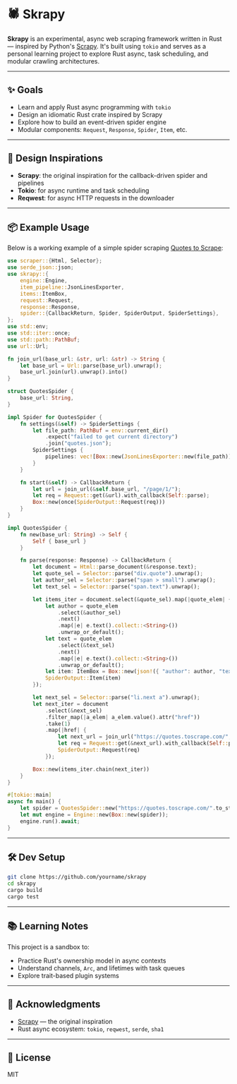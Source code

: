 

# 🕷️ Skrapy

**Skrapy** is an experimental, async web scraping framework written in Rust — inspired by Python's [Scrapy](https://scrapy.org). It's built using `tokio` and serves as a personal learning project to explore Rust async, task scheduling, and modular crawling architectures.

---

## ✨ Goals

- Learn and apply Rust async programming with `tokio`
- Design an idiomatic Rust crate inspired by Scrapy
- Explore how to build an event-driven spider engine
- Modular components: `Request`, `Response`, `Spider`, `Item`, etc.

---

## 🧠 Design Inspirations

- **Scrapy**: the original inspiration for the callback-driven spider and pipelines
- **Tokio**: for async runtime and task scheduling
- **Reqwest**: for async HTTP requests in the downloader

---

## 📦 Example Usage

Below is a working example of a simple spider scraping [Quotes to Scrape](https://quotes.toscrape.com/):

```rust
use scraper::{Html, Selector};
use serde_json::json;
use skrapy::{
    engine::Engine,
    item_pipeline::JsonLinesExporter,
    items::ItemBox,
    request::Request,
    response::Response,
    spider::{CallbackReturn, Spider, SpiderOutput, SpiderSettings},
};
use std::env;
use std::iter::once;
use std::path::PathBuf;
use url::Url;

fn join_url(base_url: &str, url: &str) -> String {
    let base_url = Url::parse(base_url).unwrap();
    base_url.join(url).unwrap().into()
}

struct QuotesSpider {
    base_url: String,
}

impl Spider for QuotesSpider {
    fn settings(&self) -> SpiderSettings {
        let file_path: PathBuf = env::current_dir()
            .expect("failed to get current directory")
            .join("quotes.json");
        SpiderSettings {
            pipelines: vec![Box::new(JsonLinesExporter::new(file_path))],
        }
    }

    fn start(&self) -> CallbackReturn {
        let url = join_url(&self.base_url, "/page/1/");
        let req = Request::get(&url).with_callback(Self::parse);
        Box::new(once(SpiderOutput::Request(req)))
    }
}

impl QuotesSpider {
    fn new(base_url: String) -> Self {
        Self { base_url }
    }

    fn parse(response: Response) -> CallbackReturn {
        let document = Html::parse_document(&response.text);
        let quote_sel = Selector::parse("div.quote").unwrap();
        let author_sel = Selector::parse("span > small").unwrap();
        let text_sel = Selector::parse("span.text").unwrap();

        let items_iter = document.select(&quote_sel).map(|quote_elem| {
            let author = quote_elem
                .select(&author_sel)
                .next()
                .map(|e| e.text().collect::<String>())
                .unwrap_or_default();
            let text = quote_elem
                .select(&text_sel)
                .next()
                .map(|e| e.text().collect::<String>())
                .unwrap_or_default();
            let item: ItemBox = Box::new(json!({ "author": author, "text": text }));
            SpiderOutput::Item(item)
        });

        let next_sel = Selector::parse("li.next a").unwrap();
        let next_iter = document
            .select(&next_sel)
            .filter_map(|a_elem| a_elem.value().attr("href"))
            .take(1)
            .map(|href| {
                let next_url = join_url("https://quotes.toscrape.com/", href);
                let req = Request::get(&next_url).with_callback(Self::parse);
                SpiderOutput::Request(req)
            });

        Box::new(items_iter.chain(next_iter))
    }
}

#[tokio::main]
async fn main() {
    let spider = QuotesSpider::new("https://quotes.toscrape.com/".to_string());
    let mut engine = Engine::new(Box::new(spider));
    engine.run().await;
}
```

---

## 🛠️ Dev Setup

```bash
git clone https://github.com/yourname/skrapy
cd skrapy
cargo build
cargo test
```

---

## 📚 Learning Notes

This project is a sandbox to:
- Practice Rust's ownership model in async contexts
- Understand channels, `Arc`, and lifetimes with task queues
- Explore trait-based plugin systems

---

## 🙏 Acknowledgments

- [Scrapy](https://github.com/scrapy/scrapy) — the original inspiration
- Rust async ecosystem: `tokio`, `reqwest`, `serde`, `sha1`

---

## 📍 License

MIT
